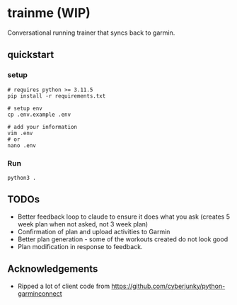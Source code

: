 # trainme (WIP)

Conversational running trainer that syncs back to garmin.

## quickstart

### setup

```shell
# requires python >= 3.11.5
pip install -r requirements.txt

# setup env
cp .env.example .env

# add your information
vim .env
# or
nano .env
```

### Run

```shell
python3 .
```

## TODOs

- Better feedback loop to claude to ensure it does what you ask (creates 5 week plan when not asked, not 3 week plan)
- Confirmation of plan and upload activities to Garmin
- Better plan generation - some of the workouts created do not look good
- Plan modification in response to feedback.

## Acknowledgements

- Ripped a lot of client code from <https://github.com/cyberjunky/python-garminconnect>
